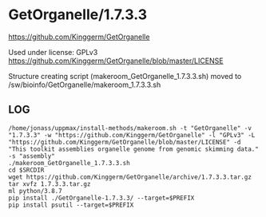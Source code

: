 GetOrganelle/1.7.3.3
========================

<https://github.com/Kinggerm/GetOrganelle>

Used under license:
GPLv3
<https://github.com/Kinggerm/GetOrganelle/blob/master/LICENSE>

Structure creating script (makeroom_GetOrganelle_1.7.3.3.sh) moved to /sw/bioinfo/GetOrganelle/makeroom_1.7.3.3.sh

LOG
---

    /home/jonass/uppmax/install-methods/makeroom.sh -t "GetOrganelle" -v "1.7.3.3" -w "https://github.com/Kinggerm/GetOrganelle" -l "GPLv3" -L "https://github.com/Kinggerm/GetOrganelle/blob/master/LICENSE" -d "This toolkit assemblies organelle genome from genomic skimming data." -s "assembly"
    ./makeroom_GetOrganelle_1.7.3.3.sh
    cd $SRCDIR
    wget https://github.com/Kinggerm/GetOrganelle/archive/1.7.3.3.tar.gz
    tar xvfz 1.7.3.3.tar.gz
    ml python/3.8.7
    pip install ./GetOrganelle-1.7.3.3/ --target=$PREFIX
    pip install psutil --target=$PREFIX

